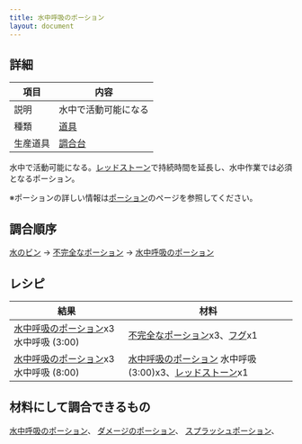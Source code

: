 ```yaml
---
title: 水中呼吸のポーション
layout: document
---
```

## 詳細

|項目|内容|
|---|---|
|説明|水中で活動可能になる|
|種類|[道具](道具)|
|生産道具|[調合台](調合台)|

水中で活動可能になる。[レッドストーン](レッドストーン)で持続時間を延長し、水中作業では必須となるポーション。

※ポーションの詳しい情報は[ポーション](ポーション)のページを参照してください。

## 調合順序

[水のビン](水のビン) → [不完全なポーション](不完全なポーション) → [水中呼吸のポーション](水中呼吸のポーション)

## レシピ

|結果|材料|
|---|---|
|[水中呼吸のポーション](水中呼吸のポーション)x3 水中呼吸 (3:00)|[不完全なポーション](不完全なポーション)x3、[フグ](フグ)x1|
|[水中呼吸のポーション](水中呼吸のポーション)x3 水中呼吸 (8:00)|[水中呼吸のポーション](水中呼吸のポーション) 水中呼吸 (3:00)x3、[レッドストーン](レッドストーン)x1|

## 材料にして調合できるもの

[水中呼吸のポーション](水中呼吸のポーション)、
[ダメージのポーション](ダメージのポーション)、
[スプラッシュポーション](スプラッシュポーション)、
